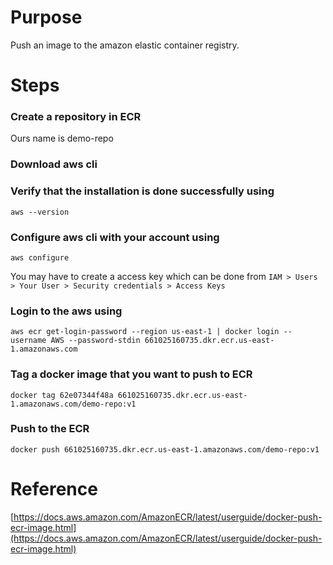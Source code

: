 # Purpose
Push an image to the amazon elastic container registry.

# Steps
### Create a repository in ECR
Ours name is demo-repo

### Download aws cli

### Verify that the installation is done successfully using
`aws --version`
### Configure aws cli with your account using
`aws configure`

You may have to create a access key which can be done from `IAM > Users > Your User > Security credentials > Access Keys`

### Login to the aws using
`aws ecr get-login-password --region us-east-1 | docker login --username AWS --password-stdin 661025160735.dkr.ecr.us-east-1.amazonaws.com`

### Tag a docker image that you want to push to ECR
`docker tag 62e07344f48a 661025160735.dkr.ecr.us-east-1.amazonaws.com/demo-repo:v1`

### Push to the ECR
`docker push 661025160735.dkr.ecr.us-east-1.amazonaws.com/demo-repo:v1`

# Reference
[https://docs.aws.amazon.com/AmazonECR/latest/userguide/docker-push-ecr-image.html](https://docs.aws.amazon.com/AmazonECR/latest/userguide/docker-push-ecr-image.html)